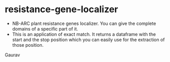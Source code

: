 # resistance-gene-localizer

- NB-ARC plant resistance genes localizer. You can give the complete domains of a specific part of it.
- This is an application of exact match. It returns a dataframe with the start and the stop position which you can easily use for the extraction of those position. 
 
Gaurav 
